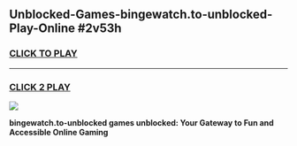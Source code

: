 
## Unblocked-Games-bingewatch.to-unblocked-Play-Online #2v53h
<h3>
<a href="https://news.freeplayer.one?title=bingewatch.to-unblocked&ref=3">CLICK TO PLAY</a></h3>
<hr>

<h3>
<a href="https://news.freeplayer.one?title=bingewatch.to-unblocked&ref=3">CLICK 2 PLAY</a>
  
</h3>

<a href="https://news.freeplayer.one?title=bingewatch.to-unblocked&ref=3"><img src="https://clearcache.store/games.png"></a>


**bingewatch.to-unblocked games unblocked: Your Gateway to Fun and Accessible Online Gaming**
